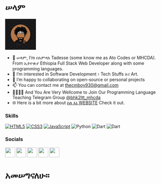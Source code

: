 # ሠላም

<img src='atocodes.jpg' width='100' display='block'>

- 👋 ሠላም, I’m በአምላክ Tadesse (some know me as Ato Codes or MHCDA). From ኢትዮጵያ Ethiopia Full Stack Web Developer along with some programming languages.
- 👀 I’m interested in Software Development ፣ Tech Stuffs እና Art.
- 💞️ I’m happy to collaborating on open-source or personal projects
- 📫 You can contact me at [thecmboy930@gmail.com](thecmboy930@gmail.com)
- 👩‍💻👨‍💻 And You Are Very Wellcome to Join Our Programming Language Teaching Telegram Group [@bhk2ltt_mhcda](https://t.me/s/bhk2ltt_mhcda)
- 🌐 Here is a bit more about [ስለ እኔ WEBSITE](https://beamlaktadesse01.github.io/my_cv_site/) Check it out.

### Skills
<p align="left">
<a href="https://developer.mozilla.org/en-US/docs/Glossary/HTML5" target="_blank" rel="noreferrer"><img src="https://raw.githubusercontent.com/danielcranney/readme-generator/main/public/icons/skills/html5-colored.svg" width="36" height="36" alt="HTML5" /></a>
<a href="https://www.w3.org/TR/CSS/#css" target="_blank" rel="noreferrer"><img src="https://raw.githubusercontent.com/danielcranney/readme-generator/main/public/icons/skills/css3-colored.svg" width="36" height="36" alt="CSS3" /></a>
<a href="https://developer.mozilla.org/en-US/docs/Web/JavaScript" target="_blank" rel="noreferrer"><img src="https://raw.githubusercontent.com/danielcranney/readme-generator/main/public/icons/skills/javascript-colored.svg" width="36" height="36" alt="JavaScript" /></a>
<a target="_blank" rel="noreferrer"><img src="https://raw.githubusercontent.com/danielcranney/readme-generator/main/public/icons/skills/python-colored.svg" width="36" height="36" alt="Python" /></a>
<a target="_blank" rel="noreferrer"><img src="https://avatars.githubusercontent.com/u/1609975?s=280&v=4" width="36" height="36" alt="Dart" /></a>
<a target="_blank" rel="noreferrer"><img src="https://images.saymedia-content.com/.image/t_share/MTc0NDczMTM4OTg0NDYxOTU4/a-brief-introduction-to-c.png" width="36" height="36" alt="Dart" /></a>
</p>


### Socials
<p align="left"> 

<a href="https://www.instagram.com/ato.codes/" target="_blank" rel="noreferrer"><img src="https://raw.githubusercontent.com/danielcranney/readme-generator/main/public/icons/socials/instagram.svg" width="32" height="32" /></a> 
<a href="https://twitter.com/ato_codes" target="_blank" rel="noreferrer"><img src="https://raw.githubusercontent.com/danielcranney/readme-generator/main/public/icons/socials/twitter.svg" width="32" height="32" /></a>
<a href="https://t.me/bhk2ltt_mhcda" target="_blank" rel="noreferrer"><img src="https://upload.wikimedia.org/wikipedia/commons/8/82/Telegram_logo.svg" width="32" height="32" /></a>
<a href="https://www.tiktok.com/@ato.codes?lang=en" target="_blank" rel="noreferrer"><img src="https://assets.stickpng.com/images/61d98a8d482674000429053c.png" width="32" height="32" /></a>
<a href="https://beamlaktadesse01.github.io/my_cv_site/" target="_blank" rel="noreferrer"><img src="https://www.pngmart.com/files/8/Website-Transparent-PNG.png" width="32" height="32" /></a>

</p>

# አመሠግናለሁ።
<!---
beamlakTadesse01/beamlakTadesse01 is a ✨ special ✨ repository because its `README.md` (this file) appears on your GitHub profile.
You can click the Preview link to take a look at your changes.
--->
